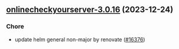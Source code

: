 

## [onlinecheckyourserver-3.0.16](https://github.com/truecharts/charts/compare/onlinecheckyourserver-3.0.15...onlinecheckyourserver-3.0.16) (2023-12-24)

### Chore

- update helm general non-major by renovate ([#16376](https://github.com/truecharts/charts/issues/16376))
  
  
